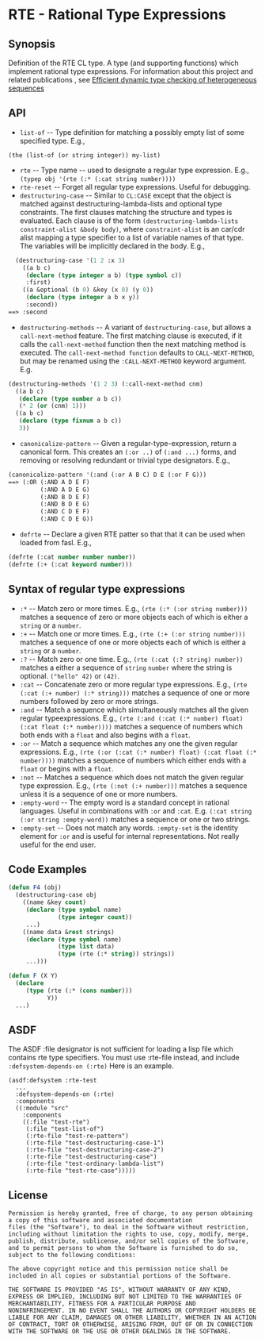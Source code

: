 # RTE - Rational Type Expressions

## Synopsis


Definition of the RTE CL type.  A type (and supporting functions) which implement rational type expressions.
      For information about this project and related publications , see [Efficient dynamic type checking of heterogeneous sequences](https://www.lrde.epita.fr/wiki/Publications/newton.16.rte.report)

## API

* `list-of` -- Type definition for matching a possibly empty list of some specified type.  E.g., 

`(the (list-of (or string integer)) my-list)`

* `rte` -- Type name -- used to designate a regular type expression.  E.g., `(typep obj '(rte (:* (:cat string number))))`
* `rte-reset` -- Forget all regular type expressions.  Useful for debugging.
* `destructuring-case` --   Similar to `CL:CASE` except that the object is matched against destructuring-lambda-lists and
optional type constraints.  The first clauses matching the structure and types is evaluated.
Each clause is of the form `(destructuring-lambda-lists constraint-alist &body body)`,
where `constraint-alist` is an car/cdr alist mapping a type specifier to a list of variable
names of that type.   The variables will be implicitly declared in the body.
E.g.,

````lisp
  (destructuring-case '(1 2 :x 3)
    ((a b c) 
     (declare (type integer a b) (type symbol c))
     :first)
    ((a &optional (b 0) &key (x 0) (y 0)) 
     (declare (type integer a b x y))
     :second))
==> :second
````

* `destructuring-methods` -- A variant of `destructuring-case`, but allows a `call-next-method` feature.
The first matching clause is executed, if it calls the `call-next-method` function
then the next matching method is executed.
The `call-next-method function` defaults to `CALL-NEXT-METHOD`, but may be renamed
using the `:CALL-NEXT-METHOD` keyword argument.
E.g.

````lisp
(destructuring-methods '(1 2 3) (:call-next-method cnm)
  ((a b c)
   (declare (type number a b c))
   (* 2 (or (cnm) 1)))
  ((a b c)
   (declare (type fixnum a b c))
   3))
````

* `canonicalize-pattern` --  Given a regular-type-expression, return a canonical form.
This creates an `(:or ..)` of `(:and ...)` forms, and
removing or resolving redundant or trivial type designators.  E.g.,

````lisp
(canonicalize-pattern '(:and (:or A B C) D E (:or F G)))
==> (:OR (:AND A D E F)
         (:AND A D E G)
         (:AND B D E F)
         (:AND B D E G)
         (:AND C D E F)
         (:AND C D E G))
````

* `defrte` -- Declare a given RTE patter so that that it can be used when loaded from fasl.  E.g.,
````lisp
(defrte (:cat number number number))
(defrte (:+ (:cat keyword number)))
````

## Syntax of regular type expressions

* `:*` -- Match zero or more times.  E.g., `(rte (:* (:or string number)))` matches a
     sequence of zero or more objects each of which is either a `string` or a `number`.
* `:+` -- Match one or more times.  E.g., `(rte (:+ (:or string number)))` matches a
     sequence of one or more objects each of which is either a `string` or a `number`.
* `:?` -- Match zero or one time.  E.g., `(rte (:cat (:? string) number))` matches a either a sequence
of `string` `number` where the string is optional.  `("hello" 42)` or `(42)`.
* `:cat` -- Concatenate zero or more regular type expressions.  E.g., `(rte (:cat (:+ number) (:* string)))` matches a sequence of one or more numbers followed by zero or more strings.
* `:and` -- Match a sequence which simultaneously matches all the given regular typeexpressions.  E.g., `(rte (:and (:cat (:* number) float) (:cat float (:* number))))` matches a sequence of numbers which both ends with a `float` and also begins with a `float`.
* `:or` -- Match a sequence which matches any one the given regular expressions.  E.g., `(rte (:or (:cat (:* number) float) (:cat float (:* number))))` matches a sequence of numbers which either ends with a `float` or begins with a `float`.
* `:not` -- Matches a sequence which does not match the given regular type expression.  E.g., `(rte (:not (:+ number)))` matches a sequence unless it is a sequence of one or more numbers.
* `:empty-word` -- The empty word is a standard concept in
     rational languages.  Useful in combinations with `:or` and
     `:cat`.   E.g. `(:cat string (:or string :empty-word))` matches a sequence or one or two strings.
* `:empty-set` -- Does not match any words.  `:empty-set`
     is the identity element for `:or` and is useful for
     internal representations.  Not really useful for the end user.

## Code Examples

```lisp
(defun F4 (obj)
  (destructuring-case obj
    ((name &key count)
     (declare (type symbol name)
              (type integer count))
     ...)
    ((name data &rest strings)
     (declare (type symbol name)
              (type list data)
              (type (rte (:* string)) strings))
     ...)))
```

```lisp
(defun F (X Y)
  (declare
     (type (rte (:* (cons number)))
           Y))
  ...)
```

## ASDF

The ASDF :file designator is not sufficient for loading a lisp file
which contains rte type specifiers.  You must use :rte-file instead,
and include `:defsystem-depends-on (:rte)`
Here is an example.

```
(asdf:defsystem :rte-test
  ...
  :defsystem-depends-on (:rte)
  :components
  ((:module "src"
    :components
    ((:file "test-rte")
     (:file "test-list-of")
     (:rte-file "test-re-pattern")
     (:rte-file "test-destructuring-case-1")
     (:rte-file "test-destructuring-case-2")
     (:rte-file "test-destructuring-case")
     (:rte-file "test-ordinary-lambda-list")
     (:rte-file "test-rte-case")))))
```


## License

```
Permission is hereby granted, free of charge, to any person obtaining
a copy of this software and associated documentation
files (the "Software"), to deal in the Software without restriction,
including without limitation the rights to use, copy, modify, merge,
publish, distribute, sublicense, and/or sell copies of the Software,
and to permit persons to whom the Software is furnished to do so,
subject to the following conditions:

The above copyright notice and this permission notice shall be
included in all copies or substantial portions of the Software.

THE SOFTWARE IS PROVIDED "AS IS", WITHOUT WARRANTY OF ANY KIND,
EXPRESS OR IMPLIED, INCLUDING BUT NOT LIMITED TO THE WARRANTIES OF
MERCHANTABILITY, FITNESS FOR A PARTICULAR PURPOSE AND
NONINFRINGEMENT. IN NO EVENT SHALL THE AUTHORS OR COPYRIGHT HOLDERS BE
LIABLE FOR ANY CLAIM, DAMAGES OR OTHER LIABILITY, WHETHER IN AN ACTION
OF CONTRACT, TORT OR OTHERWISE, ARISING FROM, OUT OF OR IN CONNECTION
WITH THE SOFTWARE OR THE USE OR OTHER DEALINGS IN THE SOFTWARE.
```